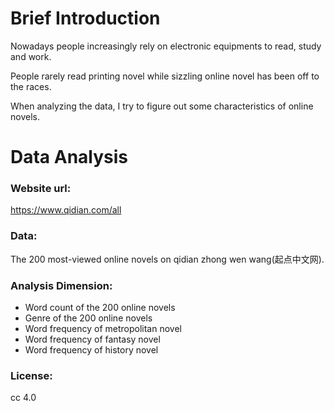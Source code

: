 # Brief Introduction
Nowadays people increasingly rely on electronic equipments to read, study and work. 

People rarely read printing novel while sizzling online novel has been off to the races. 

When analyzing the data, I try to figure out some characteristics of online novels.

# Data Analysis

### Website url:
   https://www.qidian.com/all

### Data:
   The 200 most-viewed online novels on qidian zhong wen wang(起点中文网).<br>
    
### Analysis Dimension:
- Word count of the 200 online novels<br>
- Genre of the 200 online novels<br>
- Word frequency of metropolitan novel<br> 
- Word frequency of fantasy novel<br>
- Word frequency of history novel<br>

### License:
   cc 4.0
